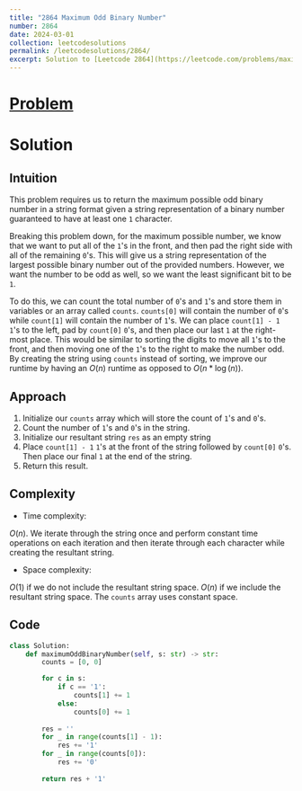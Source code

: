 ```yaml
---
title: "2864 Maximum Odd Binary Number"
number: 2864
date: 2024-03-01
collection: leetcodesolutions
permalink: /leetcodesolutions/2864/
excerpt: Solution to [Leetcode 2864](https://leetcode.com/problems/maximum-odd-binary-number/description/)
---
```

# [Problem](https://leetcode.com/problems/maximum-odd-binary-number/description/)

# Solution

## Intuition
<!-- Describe your first thoughts on how to solve this problem. -->
This problem requires us to return the maximum possible odd binary number in a string format given a string representation of a binary number guaranteed to have at least one `1` character.

Breaking this problem down, for the maximum possible number, we know that we want to put all of the `1`'s in the front, and then pad the right side with all of the remaining `0`'s. This will give us a string representation of the largest possible binary number out of the provided numbers. However, we want the number to be odd as well, so we want the least significant bit to be `1`.

To do this, we can count the total number of `0`'s and `1`'s and store them in variables or an array called `counts`. `counts[0]` will contain the number of `0`'s while `count[1]` will contain the number of `1`'s. We can place `count[1] - 1` `1`'s to the left, pad by `count[0]` `0`'s, and then place our last `1` at the right-most place. This would be similar to sorting the digits to move all `1`'s to the front, and then moving one of the `1`'s to the right to make the number odd. By creating the string using `counts` instead of sorting, we improve our runtime by having an $O(n)$ runtime as opposed to $O(n*\log(n))$.

## Approach
<!-- Describe your approach to solving the problem. -->
1. Initialize our `counts` array which will store the count of `1`'s and `0`'s.
2. Count the number of `1`'s and `0`'s in the string.
3. Initialize our resultant string `res` as an empty string
4. Place `count[1] - 1` `1`'s at the front of the string followed by `count[0]` `0`'s. Then place our final `1` at the end of the string.
5. Return this result.

## Complexity
- Time complexity:
<!-- Add your time complexity here, e.g. $$O(n)$$ -->
$O(n)$. We iterate through the string once and perform constant time operations on each iteration and then iterate through each character while creating the resultant string.

- Space complexity:
<!-- Add your space complexity here, e.g. $$O(n)$$ -->
$O(1)$ if we do not include the resultant string space. $O(n)$ if we include the resultant string space. The `counts` array uses constant space.

## Code
```python
class Solution:
    def maximumOddBinaryNumber(self, s: str) -> str:
        counts = [0, 0]

        for c in s:
            if c == '1':
                counts[1] += 1
            else:
                counts[0] += 1
        
        res = ''
        for _ in range(counts[1] - 1):
            res += '1'
        for _ in range(counts[0]):
            res += '0'
        
        return res + '1'
```